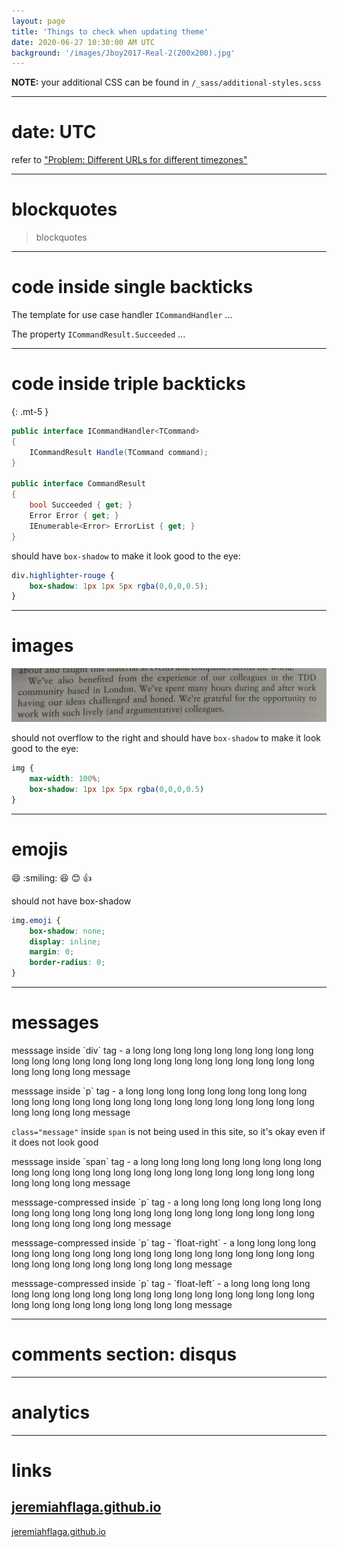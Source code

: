 ```yaml
---
layout: page
title: 'Things to check when updating theme'
date: 2020-06-27 10:30:00 AM UTC
background: '/images/Jboy2017-Real-2(200x200).jpg'
---
```


<!-- first: June 27, 2020 06:30:00 PM Philippine Time -->

**NOTE:** your additional CSS can be found in `/_sass/additional-styles.scss`

---

# date: UTC

refer to ["Problem: Different URLs for different timezones"](http://127.0.0.1:4000/2017/04/08/problems-encountered-with-jekyll-powered-blog#different-url-for-different-timezone)

---

# blockquotes

> blockquotes

---

# code inside single backticks

The template for use case handler `ICommandHandler` ...

The property `ICommandResult.Succeeded` ...

---

# code inside triple backticks

{: .mt-5 }
``` csharp
public interface ICommandHandler<TCommand>
{
    ICommandResult Handle(TCommand command);
}

public interface CommandResult
{
    bool Succeeded { get; }
    Error Error { get; }
    IEnumerable<Error> ErrorList { get; }
}
```

should have `box-shadow` to make it look good to the eye:

``` css
div.highlighter-rouge {
    box-shadow: 1px 1px 5px rgba(0,0,0,0.5);
}
```

---

# images

![Argue to learn, not to win - from GOOSGBT](/images/2017/Argue-to-learn-from-GOOSGBT.jpg)

should not overflow to the right and should have `box-shadow` to make it look good to the eye:

``` css
img {
    max-width: 100%;
    box-shadow: 1px 1px 5px rgba(0,0,0,0.5)
}
```

---

# emojis

:smile: :smiling: :laughing: :blush: :+1:

should not have box-shadow

``` css
img.emoji {
    box-shadow: none;
    display: inline;
    margin: 0;
    border-radius: 0;
}
```

---

# messages

<div class="message" markdown="1">
messsage inside `div` tag - a long long long long long long long long long long long long long long long long long long long long long long long long long long long long  message
</div>

<p class="message" markdown="1">
    messsage inside `p` tag - a long long long long long long long long long long long long long long long long long long long long long long long long long long long long  message
</p>

`class="message"` inside `span` is not being used in this site, so it's okay even if it does not look good

<span class="message">
    messsage inside `span` tag - a long long long long long long long long long long long long long long long long long long long long long long long long long long long long  message
</span>

<p class="message message-compressed" markdown="1">
    messsage-compressed inside `p` tag - a long long long long long long long long long long long long long long long long long long long long long long long long long long long long  message
</p>

<p class="message message-compressed float-right" markdown="1">
    messsage-compressed inside `p` tag - `float-right` - a long long long long long long long long long long long long long long long long long long long long long long long long long long long long  message
</p>

<p class="message message-compressed float-left" markdown="1">
    messsage-compressed inside `p` tag - `float-left` - a long long long long long long long long long long long long long long long long long long long long long long long long long long long long  message
</p>

<div class="clearfix"></div>

---

# comments section: disqus

---

# analytics


---

# links

## [jeremiahflaga.github.io](/)

[jeremiahflaga.github.io](/)
